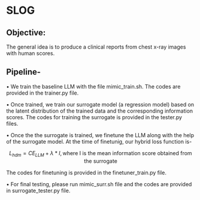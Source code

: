 # SLOG
## Objective:

The general idea is to produce a clinical reports from chest x-ray images with human scores.  
## Pipeline-

$\bullet$ We train the baseline LLM with the file mimic_train.sh. The codes are provided in the trainer.py file.

$\bullet$ Once trained, we train our surrogate model (a regression model) based on the latent distribution of the trained data and the corresponding information scores. The codes for training the surrogate is provided in the tester.py files. 

$\bullet$ Once the the surrogate is trained, we finetune the LLM along with the help of the surrogate model. At the time of finetunig, our hybrid loss function is-

$$
L_{hdm} = CE_{LLM}+\lambda*I, \text{where I is the mean information score obtained from the surrogate}
$$

The codes for finetuning is provided in the finetuner_train.py file. 

$\bullet$ For final testing, please run mimic_surr.sh file and the codes are provided in surrogate_tester.py file. 

